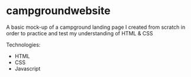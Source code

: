 # campgroundwebsite
A basic mock-up of a campground landing page I created from scratch in order to practice and test my understanding of HTML & CSS

Technologies:
* HTML
* CSS
* Javascript
